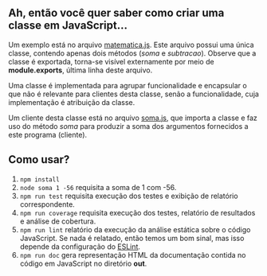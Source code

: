 ## Ah, então você quer saber como criar uma classe em JavaScript...
Um exemplo está no arquivo [matematica.js](matematica.js). Este
arquivo possui uma única classe, contendo apenas dois 
métodos (_soma_ e _subtracao_). Observe que a classe é exportada,
torna-se visível externamente por meio de **module.exports**,
última linha deste arquivo.

Uma classe é implementada para agrupar funcionalidade e 
encapsular o que não é relevante para clientes desta classe,
senão a funcionalidade, cuja implementação é atribuição da classe.

Um cliente desta classe está no arquivo [soma.js](soma.js), 
que importa a classe e faz uso do método _soma_ para produzir a soma 
dos argumentos fornecidos a este programa (cliente).

## Como usar?

1. ```npm install```
1. ```node soma 1 -56``` requisita a soma de 1 com -56.
1. ```npm run test``` requisita execução dos testes e exibição de relatório correspondente.
1. ```npm run coverage``` requisita execução dos testes, relatório de resultados e análise de cobertura.
1. ```npm run lint``` relatório da execução da análise estática sobre o código JavaScript. Se nada é relatado, então temos um bom sinal, mas isso depende da configuração do [ESLint](https://eslint.org/).
1. ```npm run doc``` gera representação HTML da documentação contida no código em JavaScript no diretório **out**.
